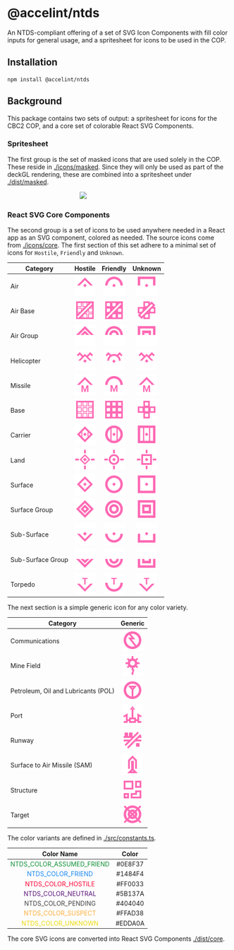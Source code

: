 # @accelint/ntds

An NTDS-compliant offering of a set of SVG Icon Components with fill color inputs for general usage, and a spritesheet for icons to be used in the COP.

## Installation

```shell
npm install @accelint/ntds
```

## Background

This package contains two sets of output: a spritesheet for icons for the CBC2 COP, and a core set of colorable React SVG Components.

### Spritesheet

The first group is the set of masked icons that are used solely in the COP. These reside in [./icons/masked](./icons/masked). Since they will only be used as part of the deckGL rendering, these are combined into a spritesheet under [./dist/masked](./dist/masked/).

<div style='display: block; margin: auto; width:35%'>
  <img src='./src/masked.png' />
</div>

### React SVG Core Components

The second group is a set of icons to be used anywhere needed in a React app as an SVG component, colored as needed. The source icons come from [./icons/core](./icons/core/). The first section of this set adhere to a minimal set of icons for `Hostile`, `Friendly` and `Unknown`.

| Category          |                             Hostile                              |                            Friendly                            |                             Unknown                              |
| ----------------- | :--------------------------------------------------------------: | :------------------------------------------------------------: | :--------------------------------------------------------------: |
| Air               |           ![Air hostile](./icons/core/air/hostile.svg)           |           ![Air friend](./icons/core/air/friend.svg)           |           ![Air unknown](./icons/core/air/unknown.svg)           |
| Air Base          |      ![Air Base hostile](./icons/core/air-base/hostile.svg)      |      ![Air Base friend](./icons/core/air-base/friend.svg)      |      ![Air Base unknown](./icons/core/air-base/unknown.svg)      |
| Air Group         |     ![Air Group hostile](./icons/core/air-group/hostile.svg)     |     ![Air Group friend](./icons/core/air-group/friend.svg)     |     ![Air Group unknown](./icons/core/air-group/unknown.svg)     |
| Helicopter        |    ![Helicopter hostile](./icons/core/helicopter/hostile.svg)    |    ![Helicopter friend](./icons/core/helicopter/friend.svg)    |    ![Helicopter unknown](./icons/core/helicopter/unknown.svg)    |
| Missile           |       ![Missile hostile](./icons/core/missile/hostile.svg)       |       ![Missile friend](./icons/core/missile/friend.svg)       |       ![Missile unknown](./icons/core/missile/unknown.svg)       |
| Base              |          ![Base hostile](./icons/core/base/hostile.svg)          |          ![Base friend](./icons/core/base/friend.svg)          |          ![Base unknown](./icons/core/base/unknown.svg)          |
| Carrier           |       ![Carrier hostile](./icons/core/carrier/hostile.svg)       |       ![Carrier friend](./icons/core/carrier/friend.svg)       |       ![Carrier unknown](./icons/core/carrier/unknown.svg)       |
| Land              |          ![Land hostile](./icons/core/land/hostile.svg)          |          ![Land friend](./icons/core/land/friend.svg)          |          ![Land unknown](./icons/core/land/unknown.svg)          |
| Surface           |       ![Surface hostile](./icons/core/surface/hostile.svg)       |       ![Surface friend](./icons/core/surface/friend.svg)       |       ![Surface unknown](./icons/core/surface/unknown.svg)       |
| Surface Group     | ![Surface Group hostile](./icons/core/surface-group/hostile.svg) | ![Surface Group friend](./icons/core/surface-group/friend.svg) | ![Surface Group unknown](./icons/core/surface-group/unknown.svg) |
| Sub-Surface       |   ![Sub-Surface hostile](./icons/core/sub-surface/hostile.svg)   |   ![Sub-Surface friend](./icons/core/sub-surface/friend.svg)   |   ![Sub-Surface unknown](./icons/core/sub-surface/unknown.svg)   |
| Sub-Surface Group | ![Sub-Surface Group hostile](./icons/core/sub-group/hostile.svg) | ![Sub-Surface Group friend](./icons/core/sub-group/friend.svg) | ![Sub-Surface Group unknown](./icons/core/sub-group/unknown.svg) |
| Torpedo           |       ![Torpedo hostile](./icons/core/torpedo/hostile.svg)       |       ![Torpedo friend](./icons/core/torpedo/friend.svg)       |       ![Torpedo unknown](./icons/core/torpedo/unknown.svg)       |

The next section is a simple generic icon for any color variety.

| Category                            |                      Generic                       |
| ----------------------------------- | :------------------------------------------------: |
| Communications                      | ![Communications](./icons/core/communications.svg) |
| Mine Field                          |     ![Mine Field](./icons/core/mine-field.svg)     |
| Petroleum, Oil and Lubricants (POL) |            ![POL](./icons/core/pol.svg)            |
| Port                                |           ![Port](./icons/core/port.svg)           |
| Runway                              |         ![Runway](./icons/core/runway.svg)         |
| Surface to Air Missile (SAM)        |            ![SAM](./icons/core/sam.svg)            |
| Structure                           |      ![Structure](./icons/core/structure.svg)      |
| Target                              |         ![Target](./icons/core/target.svg)         |

The color variants are defined in [./src/constants.ts](./src/constants.ts).

|                           Color Name                            |  Color  |
| :-------------------------------------------------------------: | :-----: |
| <span style= 'color:#0E8F37'> NTDS_COLOR_ASSUMED_FRIEND </span> | #0E8F37 |
|     <span style= 'color:#1484F4'> NTDS_COLOR_FRIEND </span>     | #1484F4 |
|    <span style= 'color:#FF0033'> NTDS_COLOR_HOSTILE </span>     | #FF0033 |
|    <span style= 'color:#5B137A'> NTDS_COLOR_NEUTRAL </span>     | #5B137A |
|    <span style= 'color:#404040'> NTDS_COLOR_PENDING </span>     | #404040 |
|    <span style= 'color:#FFAD38'> NTDS_COLOR_SUSPECT </span>     | #FFAD38 |
|    <span style= 'color:#EDDA0A'> NTDS_COLOR_UNKNOWN </span>     | #EDDA0A |

The core SVG icons are converted into React SVG Components [./dist/core](./dist/core/).
